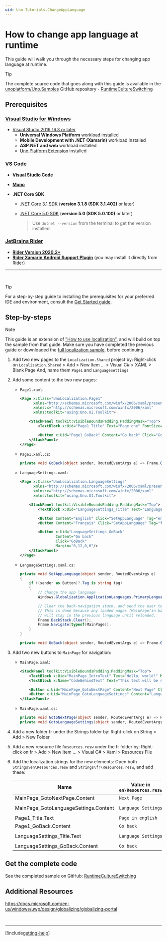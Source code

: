 ```yaml
---
uid: Uno.Tutorials.ChangeAppLanguage
---
```


# How to change app language at runtime

This guide will walk you through the necessary steps for changing app language at runtime.

> [!TIP]
> The complete source code that goes along with this guide is available in the [unoplatform/Uno.Samples](https://github.com/unoplatform/Uno.Samples) GitHub repository - [RuntimeCultureSwitching](https://github.com/unoplatform/Uno.Samples/tree/master/UI/LocalizationSamples/RuntimeCultureSwitching)

## Prerequisites

### [Visual Studio for Windows](#tab/tabid-vswin)

* [Visual Studio 2019 16.3 or later](http://www.visualstudio.com/downloads/)
  * **Universal Windows Platform** workload installed
  * **Mobile Development with .NET (Xamarin)** workload installed
  * **ASP**.**NET and web** workload installed
  * [Uno Platform Extension](https://marketplace.visualstudio.com/items?itemName=unoplatform.uno-platform-addin-2022) installed

### [VS Code](#tab/tabid-vscode)

* [**Visual Studio Code**](https://code.visualstudio.com/)

* [**Mono**](https://www.mono-project.com/download/stable/)

* **.NET Core SDK**
  * [.NET Core 3.1 SDK](https://dotnet.microsoft.com/download/dotnet-core/3.1) (**version 3.1.8 (SDK 3.1.402)** or later)
  * [.NET Core 5.0 SDK](https://dotnet.microsoft.com/download/dotnet-core/5.0) (**version 5.0 (SDK 5.0.100)** or later)

    > Use `dotnet --version` from the terminal to get the version installed.

### [JetBrains Rider](#tab/tabid-rider)

* [**Rider Version 2020.2+**](https://www.jetbrains.com/rider/download/)
* [**Rider Xamarin Android Support Plugin**](https://plugins.jetbrains.com/plugin/12056-rider-xamarin-android-support/) (you may install it directly from Rider)

***

<br>

> [!Tip]
> For a step-by-step guide to installing the prerequisites for your preferred IDE and environment, consult the [Get Started guide](../get-started.md).

## Step-by-steps

> [!NOTE]
> This guide is an extension of ["How to use localization"](localization.md), and will build on top the sample from that guide.
> Make sure you have completed the previous guide or downloaded the [full localization sample](https://github.com/unoplatform/Uno.Samples/tree/master/UI/LocalizationSamples/Localization), before continuing.

1. Add two new pages to the `Localization.Shared` project by:
    Right-click on `Localization.Shared` > Add > New Item ... > Visual C# > XAML > Blank Page
    And, name them `Page1` and `LanguageSettings`
1. Add some content to the two new pages:

    * `Page1.xaml`:

        ```xml
        <Page x:Class="UnoLocalization.Page1"
              xmlns="http://schemas.microsoft.com/winfx/2006/xaml/presentation"
              xmlns:x="http://schemas.microsoft.com/winfx/2006/xaml"
              xmlns:toolkit="using:Uno.UI.Toolkit">

            <StackPanel toolkit:VisibleBoundsPadding.PaddingMask="Top">
                <TextBlock x:Uid="Page1_Title" Text="Page one" FontSize="30" />

                <Button x:Uid="Page1_GoBack" Content="Go back" Click="GoBack" />
            </StackPanel>
        </Page>
        ```

    * `Page1.xaml.cs`:

        ```csharp
        private void GoBack(object sender, RoutedEventArgs e) => Frame.GoBack();
        ```

    * `LanguageSettings.xaml`:

        ```xml
        <Page x:Class="UnoLocalization.LanguageSettings"
              xmlns="http://schemas.microsoft.com/winfx/2006/xaml/presentation"
              xmlns:x="http://schemas.microsoft.com/winfx/2006/xaml"
              xmlns:toolkit="using:Uno.UI.Toolkit">

            <StackPanel toolkit:VisibleBoundsPadding.PaddingMask="Top">
                <TextBlock x:Uid="LanguageSettings_Title" Text="Language Settings" FontSize="30" />

                <Button Content="English" Click="SetAppLanguage" Tag="en" />
                <Button Content="Français" Click="SetAppLanguage" Tag="fr" />

                <Button x:Uid="LanguageSettings_GoBack"
                        Content="Go back"
                        Click="GoBack"
                        Margin="0,12,0,0"/>
            </StackPanel>
        </Page>
        ```

    * `LanguageSettings.xaml.cs`:

        ```csharp
        private void SetAppLanguage(object sender, RoutedEventArgs e)
        {
            if ((sender as Button)?.Tag is string tag)
            {
                // Change the app language
                Windows.Globalization.ApplicationLanguages.PrimaryLanguageOverride = tag;

                // Clear the back-navigation stack, and send the user to MainPage
                // This is done because any loaded pages (MainPage(in back-stack) and LanguageSettings (current active page))
                // will stay in the previous language until reloaded.
                Frame.BackStack.Clear();
                Frame.Navigate(typeof(MainPage));
            }
        }

        private void GoBack(object sender, RoutedEventArgs e) => Frame.GoBack();
        ```

1. Add two new buttons to `MainPage` for navigation:
    * `MainPage.xaml`:

        ```xml
        <StackPanel toolkit:VisibleBoundsPadding.PaddingMask="Top">
            <TextBlock x:Uid="MainPage_IntroText" Text="Hello, world!" Margin="20" FontSize="30" />
            <TextBlock x:Name="CodeBehindText" Text="This text will be replaced" />

            <Button x:Uid="MainPage_GotoNextPage" Content="Next Page" Click="GotoNextPage" />
            <Button x:Uid="MainPage_GotoLanguageSettings" Content="Language Settings" Click="GotoLanguageSettings" />
        </StackPanel>
        ```

    * `MainPage.xaml.cs`:

        ```csharp
        private void GotoNextPage(object sender, RoutedEventArgs e) => Frame.Navigate(typeof(Page1));
        private void GotoLanguageSettings(object sender, RoutedEventArgs e) => Frame.Navigate(typeof(LanguageSettings));
        ```

1. Add a new folder fr under the Strings folder by: Right-click on String > Add > New Folder

1. Add a new resource file `Resources.resw` under the fr folder by: Right-click on fr > Add > New Item ... > Visual C# > Xaml > Resources File

1. Add the localization strings for the new elements:
    Open both `Strings\en\Resources.resw` and `Strings\fr\Resources.resw`, and add these:

    |Name|Value in `en\Resources.resw`|Value in `fr\Resources.resw`|
    |-|-|-|
    |MainPage_GotoNextPage.Content|`Next Page`|`Page suivante`|
    |MainPage_GotoLanguageSettings.Content|`Language Settings`|`Paramètres de langue`|
    |Page1_Title.Text|`Page in english`|`Page en français`|
    |Page1_GoBack.Content|`Go back`|`Retourner`|
    |LanguageSettings_Title.Text|`Language Settings`|`Paramètres de langue`|
    |LanguageSettings_GoBack.Content|`Go back`|`Retourner`|

## Get the complete code

See the completed sample on GitHub: [RuntimeCultureSwitching](https://github.com/unoplatform/Uno.Samples/tree/master/UI/LocalizationSamples/RuntimeCultureSwitching)

## Additional Resources

https://docs.microsoft.com/en-us/windows/uwp/design/globalizing/globalizing-portal

<br>

***

[!include[getting-help](../getting-help.md)]
